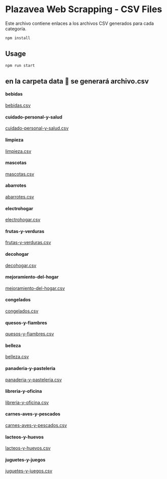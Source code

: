 # Plazavea Web Scrapping - CSV Files

Este archivo contiene enlaces a los archivos CSV generados para cada categoría.

```bash
npm install
```

## Usage

```bash
npm run start
```

## en la carpeta data 📁 se generará archivo.csv 
#### bebidas
[bebidas.csv](data/bebidas.csv)

#### cuidado-personal-y-salud
[cuidado-personal-y-salud.csv](data/cuidado-personal-y-salud.csv)

#### limpieza
[limpieza.csv](data/limpieza.csv)

#### mascotas
[mascotas.csv](data/mascotas.csv)

#### abarrotes
[abarrotes.csv](data/abarrotes.csv)

#### electrohogar
[electrohogar.csv](data/electrohogar.csv)

#### frutas-y-verduras
[frutas-y-verduras.csv](data/frutas-y-verduras.csv)

#### decohogar
[decohogar.csv](data/decohogar.csv)

#### mejoramiento-del-hogar
[mejoramiento-del-hogar.csv](data/mejoramiento-del-hogar.csv)

#### congelados
[congelados.csv](data/congelados.csv)

#### quesos-y-fiambres
[quesos-y-fiambres.csv](data/quesos-y-fiambres.csv)

#### belleza
[belleza.csv](data/belleza.csv)

#### panaderia-y-pasteleria
[panaderia-y-pasteleria.csv](data/panaderia-y-pasteleria.csv)

#### libreria-y-oficina
[libreria-y-oficina.csv](data/libreria-y-oficina.csv)

#### carnes-aves-y-pescados
[carnes-aves-y-pescados.csv](data/carnes-aves-y-pescados.csv)

#### lacteos-y-huevos
[lacteos-y-huevos.csv](data/lacteos-y-huevos.csv)

#### juguetes-y-juegos
[juguetes-y-juegos.csv](data/juguetes-y-juegos.csv)

